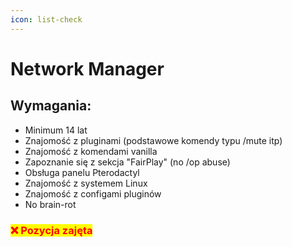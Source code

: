 ```yaml
---
icon: list-check
---
```


# Network Manager

## Wymagania:

* Minimum 14 lat
* Znajomość z pluginami (podstawowe komendy typu /mute itp)
* Znajomość z komendami vanilla
* Zapoznanie się z sekcja "FairPlay" (no /op abuse)
* Obsługa panelu Pterodactyl
* Znajomość z systemem Linux
* Znajomość z configami pluginów
* No brain-rot

### <mark style="color:red;">❌ Pozycja zajęta</mark>
